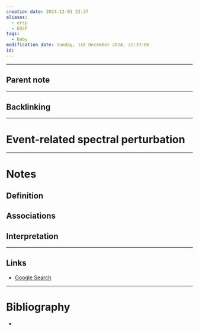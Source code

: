 ```yaml
---
creation date: 2024-12-01 22:37
aliases:
  - ersp
  - ERSP
tags:
  - baby
modification date: Sunday, 1st December 2024, 22:37:06
id:
---
```

---

## Parent note
---
## Backlinking


---
# Event-related spectral perturbation


---
# Notes

## Definition

## Associations

## Interpretation

---
## Links
- [Google Search](https://www.google.com/search?q=Event-related+spectral+perturbation)

---
# Bibliography
+ 